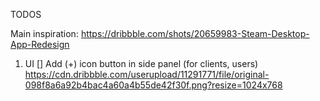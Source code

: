 TODOS

Main inspiration: https://dribbble.com/shots/20659983-Steam-Desktop-App-Redesign

1. UI
[] Add (+) icon button in side panel (for clients, users) https://cdn.dribbble.com/userupload/11291771/file/original-098f8a6a92b4bac4a60a4b55de42f30f.png?resize=1024x768
